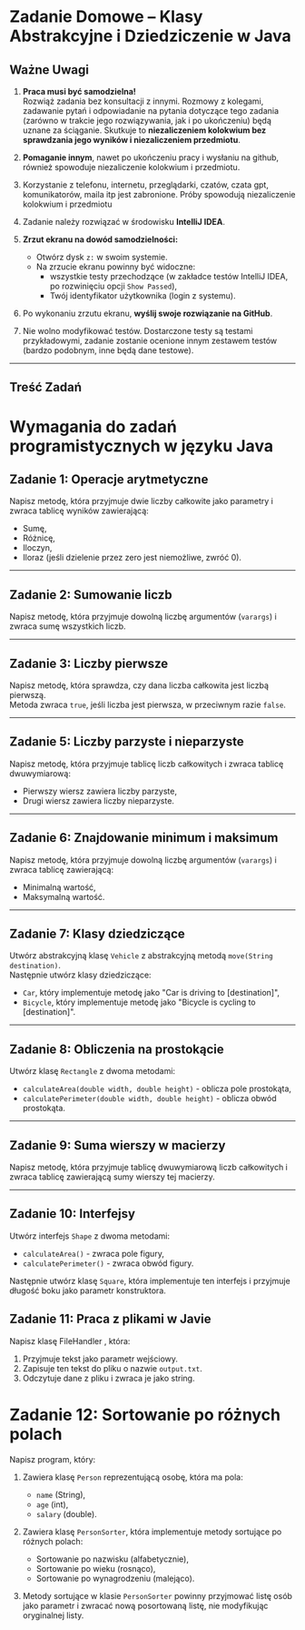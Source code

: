 # Zadanie Domowe – Klasy Abstrakcyjne i Dziedziczenie w Java

## Ważne Uwagi

1. **Praca musi być samodzielna!**  
   Rozwiąż zadania bez konsultacji z innymi. Rozmowy z kolegami, zadawanie pytań i odpowiadanie na pytania dotyczące tego zadania
   (zarówno w trakcie jego rozwiązywania, jak i po ukończeniu) będą uznane za ściąganie. Skutkuje to **niezaliczeniem kolokwium bez sprawdzania jego wyników i niezaliczeniem przedmiotu**.

2. **Pomaganie innym**, nawet po ukończeniu pracy i wysłaniu na github, również spowoduje niezaliczenie kolokwium i przedmiotu.

3. Korzystanie z telefonu, internetu, przeglądarki, czatów, czata gpt, komunikatorów, maila itp jest zabronione. Próby spowodują niezaliczenie kolokwium i przedmiotu

4. Zadanie należy rozwiązać w środowisku **IntelliJ IDEA**.

5. **Zrzut ekranu na dowód samodzielności:**
   - Otwórz dysk `z:` w swoim systemie.
   - Na zrzucie ekranu powinny być widoczne:
      - wszystkie testy przechodzące (w zakładce testów IntelliJ IDEA, po rozwinięciu opcji `Show Passed`),
      - Twój identyfikator użytkownika (login z systemu).

6. Po wykonaniu zrzutu ekranu, **wyślij swoje rozwiązanie na GitHub**.

7. Nie wolno modyfikować testów. Dostarczone testy są testami przykładowymi, zadanie zostanie ocenione innym zestawem testów (bardzo podobnym, inne będą dane testowe).


---

## Treść Zadań

# Wymagania do zadań programistycznych w języku Java

## Zadanie 1: Operacje arytmetyczne
Napisz metodę, która przyjmuje dwie liczby całkowite jako parametry i zwraca tablicę wyników zawierającą:
- Sumę,
- Różnicę,
- Iloczyn,
- Iloraz (jeśli dzielenie przez zero jest niemożliwe, zwróć 0).

---

## Zadanie 2: Sumowanie liczb
Napisz metodę, która przyjmuje dowolną liczbę argumentów (`varargs`) i zwraca sumę wszystkich liczb.

---

## Zadanie 3: Liczby pierwsze
Napisz metodę, która sprawdza, czy dana liczba całkowita jest liczbą pierwszą.  
Metoda zwraca `true`, jeśli liczba jest pierwsza, w przeciwnym razie `false`.

---

## Zadanie 5: Liczby parzyste i nieparzyste
Napisz metodę, która przyjmuje tablicę liczb całkowitych i zwraca tablicę dwuwymiarową:
- Pierwszy wiersz zawiera liczby parzyste,
- Drugi wiersz zawiera liczby nieparzyste.

---

## Zadanie 6: Znajdowanie minimum i maksimum
Napisz metodę, która przyjmuje dowolną liczbę argumentów (`varargs`) i zwraca tablicę zawierającą:
- Minimalną wartość,
- Maksymalną wartość.

---

## Zadanie 7: Klasy dziedziczące
Utwórz abstrakcyjną klasę `Vehicle` z abstrakcyjną metodą `move(String destination)`.  
Następnie utwórz klasy dziedziczące:
- `Car`, który implementuje metodę jako "Car is driving to [destination]",
- `Bicycle`, który implementuje metodę jako "Bicycle is cycling to [destination]".

---

## Zadanie 8: Obliczenia na prostokącie
Utwórz klasę `Rectangle` z dwoma metodami:
- `calculateArea(double width, double height)` - oblicza pole prostokąta,
- `calculatePerimeter(double width, double height)` - oblicza obwód prostokąta.

---

## Zadanie 9: Suma wierszy w macierzy
Napisz metodę, która przyjmuje tablicę dwuwymiarową liczb całkowitych i zwraca tablicę zawierającą sumy wierszy tej macierzy.

---

## Zadanie 10: Interfejsy
Utwórz interfejs `Shape` z dwoma metodami:
- `calculateArea()` - zwraca pole figury,
- `calculatePerimeter()` - zwraca obwód figury.

Następnie utwórz klasę `Square`, która implementuje ten interfejs i przyjmuje długość boku jako parametr konstruktora.

## Zadanie 11: Praca z plikami w Javie

Napisz klasę FileHandler , która:

1. Przyjmuje tekst jako parametr wejściowy.
2. Zapisuje ten tekst do pliku o nazwie `output.txt`.
3. Odczytuje dane z pliku i zwraca je jako string.

# Zadanie 12: Sortowanie po różnych polach

Napisz program, który:

1. Zawiera klasę `Person` reprezentującą osobę, która ma pola:
   - `name` (String),
   - `age` (int),
   - `salary` (double).

2. Zawiera klasę `PersonSorter`, która implementuje metody sortujące po różnych polach:
   - Sortowanie po nazwisku (alfabetycznie),
   - Sortowanie po wieku (rosnąco),
   - Sortowanie po wynagrodzeniu (malejąco).

3. Metody sortujące w klasie `PersonSorter` powinny przyjmować listę osób jako parametr i zwracać nową posortowaną listę, nie modyfikując oryginalnej listy.